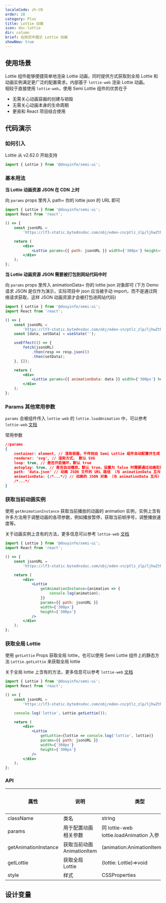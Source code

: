 ```yaml
---
localeCode: zh-CN
order: 28
category: Plus
title: Lottie 动画
icon: doc-lottie
dir: column
brief: 在网页中展示 Lottie 动画
showNew: true
---
```


## 使用场景

Lottie 组件能够便捷简单地渲染 Lottie 动画，同时提供方式获取到全局 Lottie 和 动画实例满足更广泛的配置需求。内部基于 `lottie-web` 渲染 Lottie 动画。  
相较于直接使用 `lottie-web`，使用 Semi Lottie 组件的优势在于

-   无需关心动画容器的创建与销毁
-   无需关心动画本身的生命周期
-   更易和 React 项目结合使用

## 代码演示

### 如何引入

Lottie 从 v2.62.0 开始支持

```jsx
import { Lottie } from '@douyinfe/semi-ui';
```

### 基本用法

**当 Lottie 动画资源 JSON 在 CDN 上时**

向 `params` props 里传入 path= 你的 lottie json 的 URL 即可

```jsx live=true
import { Lottie } from '@douyinfe/semi-ui';
import React from 'react';

() => {
    const jsonURL =
        'https://lf3-static.bytednsdoc.com/obj/eden-cn/ptlz_zlp/ljhwZthlaukjlkulzlp/root-web-sites/lottie_demo.json';

    return (
        <div>
            <Lottie params={{ path: jsonURL }} width={'300px'} height={'300'} />
        </div>
    );
};
```

**当 Lottie 动画资源 JSON 需要被打包到网站代码中时**

向 `params` props 里传入 animationData= 你的 lottie json 对象即可 (下方 Demo 请求 JSON 是仅作为演示，实际项目中 json 应当被手动 import，而不是通过网络请求获取，这样 JSON 动画资源才会被打包进网站代码)

```jsx live=true
import { Lottie } from '@douyinfe/semi-ui';
import React from 'react';

() => {
    const jsonURL =
        'https://lf3-static.bytednsdoc.com/obj/eden-cn/ptlz_zlp/ljhwZthlaukjlkulzlp/root-web-sites/lottie_demo.json';
    const [data, setData] = useState('');

    useEffect(() => {
        fetch(jsonURL)
            .then(resp => resp.json())
            .then(setData);
    }, []);

    return (
        <div>
            <Lottie params={{ animationData: data }} width={'300px'} height={'300px'} />
        </div>
    );
};
```

### Params 其他常用参数

`params` 会被组件传入 `lottie-web` 的 `lottie.loadAnimation` 中，可以参考 `lottie-web` [文档](https://github.com/airbnb/lottie-web?tab=readme-ov-file#usage)

常用参数

```json
//params
{
    container: element, // 渲染容器，不传则由 Semi Lottie 组件自动配置并生成
    renderer: 'svg', // 渲染方式， 默认 SVG
    loop: true, // 是否开启循环，默认 true
    autoplay: true, // 是否自动播放，默认 true，设置为 false 时需要通过动画实例上的 play 方法手动播放
    path: 'data.json' // 动画 JSON 文件的 URL 路径 （与 animationData 互斥）
    animationData: {/*...*/} // 动画的 JSON 对象 （与 animationData 互斥）
    /*...*/
}
```

### 获取当前动画实例

使用 `getAnimationInstance` 获取当前播放的动画的 animation 实例，实例上含有许多方法用于调整动画的各项参数，例如播放暂停，获取当前帧序号，调整播放速度等。

关于动画实例上含有的方法，更多信息可以参考 `lottie-web` [文档](https://github.com/airbnb/lottie-web?tab=readme-ov-file#usage)

```jsx live=true
import { Lottie } from '@douyinfe/semi-ui';
import React from 'react';

() => {
    const jsonURL =
        'https://lf3-static.bytednsdoc.com/obj/eden-cn/ptlz_zlp/ljhwZthlaukjlkulzlp/root-web-sites/lottie_demo.json';

    return (
        <div>
            <Lottie
                getAnimationInstance={animation => {
                    console.log(animation);
                }}
                params={{ path: jsonURL }}
                width={'300px'}
                height={'300px'}
            />
        </div>
    );
};
```

### 获取全局 Lottie

使用 `getLottie` Props 获取全局 lottie，也可以使用 Semi Lottie 组件上的静态方法 `Lottie.getLottie` 来获取全局 lottie

关于全局 lottie 上含有的方法，更多信息可以参考 `lottie-web` [文档](https://github.com/airbnb/lottie-web?tab=readme-ov-file#usage)

```jsx live=true
import { Lottie } from '@douyinfe/semi-ui';
import React from 'react';

() => {
    const jsonURL =
        'https://lf3-static.bytednsdoc.com/obj/eden-cn/ptlz_zlp/ljhwZthlaukjlkulzlp/root-web-sites/lottie_demo.json';

    console.log('lottie', Lottie.getLottie());

    return (
        <div>
            <Lottie
                getLottie={lottie => console.log('lottie', lottie)}
                params={{ path: jsonURL }}
                width={'300px'}
                height={'300px'}
            />
        </div>
    );
};
```

### API

| 属性                 | 说明                       | 类型                                    | 默认值 |
| -------------------- | -------------------------- | --------------------------------------- | ------ |
| className            | 类名                       | string                                  | -      |
| params               | 用于配置动画相关参数       | 同 lottie-web lottie.loadAnimation 入参 | -      |
| getAnimationInstance | 获取当前动画 AnimationItem | (animation:AnimationItem)=>void         | -      |
| getLottie            | 获取全局 Lottie            | (lottie: Lottie)=>void                  | -      |
| style                | 样式                       | CSSProperties                           | -      |

## 设计变量

<DesignToken/>
